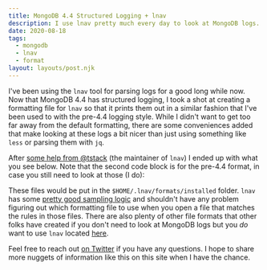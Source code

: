 ```yaml
---
title: MongoDB 4.4 Structured Logging + lnav
description: I use lnav pretty much every day to look at MongoDB logs. Now you can too.
date: 2020-08-18
tags:
  - mongodb
  - lnav
  - format
layout: layouts/post.njk
---
```


I've been using the `lnav` tool for parsing logs for a good long while now. Now that MongoDB 4.4 has structured logging, I took a shot at creating a formatting file for `lnav` so that it prints them out in a similar fashion that I've been used to with the pre-4.4 logging style. While I didn't want to get too far away from the default formatting, there are some conveniences added that make looking at these logs a bit nicer than just using something like `less` or parsing them with `jq`.

After [some help from @tstack](https://github.com/tstack/lnav/issues/746) (the maintainer of `lnav`) I ended up with what you see below. Note that the second code block is for the pre-4.4 format, in case you still need to look at those (I do):

<script src="https://gist.github.com/macintacos/c6f58d2b0ed167b71466b20ec3fed7e7.js"></script>

These files would be put in the `$HOME/.lnav/formats/installed` folder. `lnav` has some [pretty good sampling logic](https://lnav.readthedocs.io/en/latest/formats.html#format-order-when-scanning-a-file) and shouldn't have any problem figuring out which formatting file to use when you open a file that matches the rules in those files. There are also plenty of other file formats that other folks have created if you don't need to look at MongoDB logs but you _do_ want to use `lnav` located [here](https://github.com/tstack/lnav-config/blob/master/remote-config.json).

Feel free to reach out [on Twitter](twitter.com/macintacos) if you have any questions. I hope to share more nuggets of information like this on this site when I have the chance.
